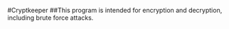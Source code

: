 #Cryptkeeper
##This program is intended for encryption and decryption, including brute force attacks.